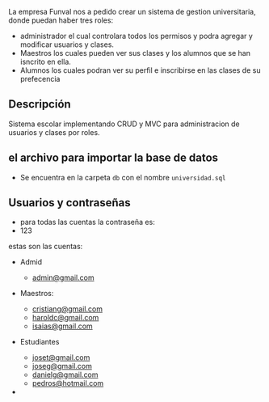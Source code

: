La empresa Funval nos a pedido crear un sistema de gestion universitaria, donde puedan haber tres roles: 
- administrador el cual controlara todos los permisos y podra agregar y modificar usuarios y clases.
- Maestros los cuales pueden ver sus clases y los alumnos que se han isncrito en ella.
- Alumnos los cuales podran ver su perfil e inscribirse en las clases de su prefecencia


## Descripción
Sistema escolar implementando CRUD y MVC para administracion de usuarios y clases por roles.



## el archivo para importar la base de datos 
-  Se encuentra en la carpeta `db` con el nombre `universidad.sql`

## Usuarios y contraseñas 

- para todas las cuentas la contraseña es:
 - 123

estas son las cuentas:

- Admid
    - admin@gmail.com 

- Maestros:
    - cristiang@gmail.com 
    - haroldc@gmail.com  
    - isaias@gmail.com  

- Estudiantes
    - joset@gmail.com 
    - joseg@gmail.com 
    - danielg@gmail.com 
    - pedros@hotmail.com


- 